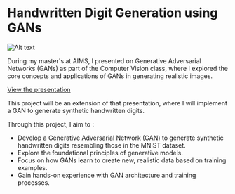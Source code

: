 # Handwritten Digit Generation using GANs


![Alt text](https://drive.google.com/uc?export=view&id=12tjqYQMeAJLCS9dKihag056y5AadMuZS)

During my master's at AIMS, I presented on Generative Adversarial Networks (GANs) as part of the Computer Vision class, where I explored the core concepts and applications of GANs in generating realistic images.

[View the presentation](https://docs.google.com/presentation/d/1-Do_F4kC8R0UAXQqsL7xn3I84g2oeyqY16m-poOc39c/edit?usp=sharing)

This project will be an extension of that presentation, where I will implement a GAN to generate synthetic handwritten digits.

Through this project, I aim to :

- Develop a Generative Adversarial Network (GAN) to generate synthetic handwritten digits resembling those in the MNIST dataset.
- Explore the foundational principles of generative models.
- Focus on how GANs learn to create new, realistic data based on training examples.
- Gain hands-on experience with GAN architecture and training processes.